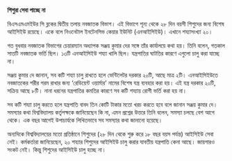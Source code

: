 **শিশুরা সেবা পাচ্ছে না**

বিএসএমএমইউর সি ব্লকের দ্বিতীয় তলায় নবজাতক বিভাগ। এই বিভাগে শূন্য থেকে ২৮ দিন বয়সী শিশুদের জন্য বিশেষ আইসিইউ রয়েছে। একে বলে নিওনেটাল ইনটেনসিভ কেয়ার ইউনিট (এনআইসিইউ)। এখানে শয্যাসংখ্যা ২০।

গত বুধবার নবজাতক বিভাগের চেয়ারম্যান অধ্যাপক সঞ্জয় কুমার দের সঙ্গে তাঁর কার্যালয়ে কথা হয়। তিনি বলেন, গতকাল সাতটি নবজাতক ভর্তি ছিল। ১৩টি এনআইসিইউ শয্যা খালি ছিল। যন্ত্রপাতির ঘাটতির কারণে এগুলো চালু করা যাচ্ছে না।

সঞ্জয় কুমার দে জানান, সব কটি শয্যা চালু রাখতে হলে ভেন্টিলেটর দরকার ২০টি, আছে মাত্র ২টি। এনআইসিইউতে নবজাতকের শরীর গরম রাখার জন্য ‘রেডিয়েন্ট ওয়ার্মার’ নামের বিশেষ যন্ত্র ব্যবহার করা হয়। এই যন্ত্র দরকার ২০টি, সক্রিয় আছে ৮টি। নানা ধরনের যন্ত্রপাতির কমতির কারণে সব কটি শয্যায় রোগী ভর্তি করা হয় না।

সব কটি শয্যা চালু করতে হলে যন্ত্রপাতি বাবদ তিন কোটি টাকার মতো খরচ করতে হবে বলে জানান সঞ্জয় কুমার দে। সমস্যার কথা বিশ্ববিদ্যালয় কর্তৃপক্ষকে জানিয়েছেন কি না, এমন প্রশ্নের উত্তরে তিনি বলেন, সমস্যা চলছে বেশ আগে থেকে। এক বছর আগেই উপাচার্যকে লিখিতভাবে সব সমস্যার কথা জানানো হয়েছে।

অন্যদিকে বিশ্ববিদ্যালয়ের মতো প্রতিষ্ঠানে শিশুদের (২৮ দিন থেকে শুরু করে ১৮ বছর বয়স পর্যন্ত) আইসিইউ সেবা নেই। কর্মকর্তারা জানিয়েছেন, ২০ শয্যার শিশুদের আইসিইউ চালু করার যাবতীয় যন্ত্রপাতি কেনা আছে। জায়গারও সংকট নেই। কিন্তু শিশুদের আইসিইউ চালু হচ্ছে না।
